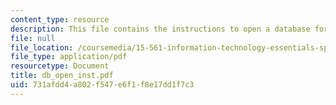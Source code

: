```yaml
---
content_type: resource
description: This file contains the instructions to open a database for assignment.
file: null
file_location: /coursemedia/15-561-information-technology-essentials-spring-2005/731afdd4a802f547e6f1f8e17dd1f7c3_db_open_inst.pdf
file_type: application/pdf
resourcetype: Document
title: db_open_inst.pdf
uid: 731afdd4-a802-f547-e6f1-f8e17dd1f7c3
---
```

